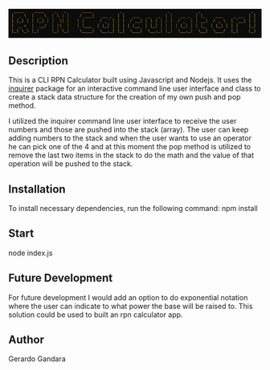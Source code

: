 ![RPN Calculator](/assets/RPN-title-img.jpg)

## Description

This is a CLI RPN Calculator built using Javascript and Nodejs. It uses the [inquirer](https://www.npmjs.com/package/inquirer) package for an interactive command line user interface and class to create a stack data structure for the creation of my own push and pop method.

I utilized the inquirer command line user interface to receive the user numbers and those are pushed into the stack (array). The user can keep adding numbers to the stack and when the user wants to use an operator he can pick one of the 4 and at this moment the pop method is utilized to remove the last two items in the stack to do the math and the value of that operation will be pushed to the stack.

## Installation

To install necessary dependencies, run the following command: npm install

## Start

node index.js

## Future Development

For future development I would add an option to do exponential notation where the user can indicate to what power the base will be raised to. This solution could be used to built an rpn calculator app.

## Author

Gerardo Gandara

